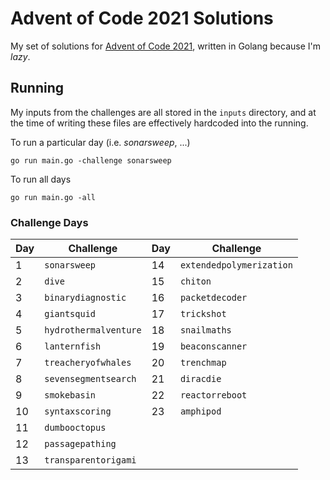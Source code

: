 # Advent of Code 2021 Solutions

My set of solutions for [Advent of Code 2021](https://adventofcode.com/2021), written in Golang because I'm _lazy_.

## Running

My inputs from the challenges are all stored in the `inputs` directory, and at the time of writing these files are effectively hardcoded into the running.

To run a particular day (i.e. _sonarsweep_, ...)
```
go run main.go -challenge sonarsweep
```

To run all days
```
go run main.go -all
```

### Challenge Days

Day | Challenge |Day | Challenge
----|-----------|----|----------
1 | `sonarsweep` | 14 | `extendedpolymerization`
2 | `dive` | 15 | `chiton`
3 | `binarydiagnostic` | 16 | `packetdecoder`
4 | `giantsquid` | 17 | `trickshot`
5 | `hydrothermalventure` | 18 | `snailmaths`
6 | `lanternfish` | 19 | `beaconscanner`
7 | `treacheryofwhales` | 20 | `trenchmap`
8 | `sevensegmentsearch` | 21 | `diracdie`
9 | `smokebasin` | 22 | `reactorreboot`
10 | `syntaxscoring` | 23 | `amphipod`
11 | `dumbooctopus`
12 | `passagepathing`
13 | `transparentorigami`
